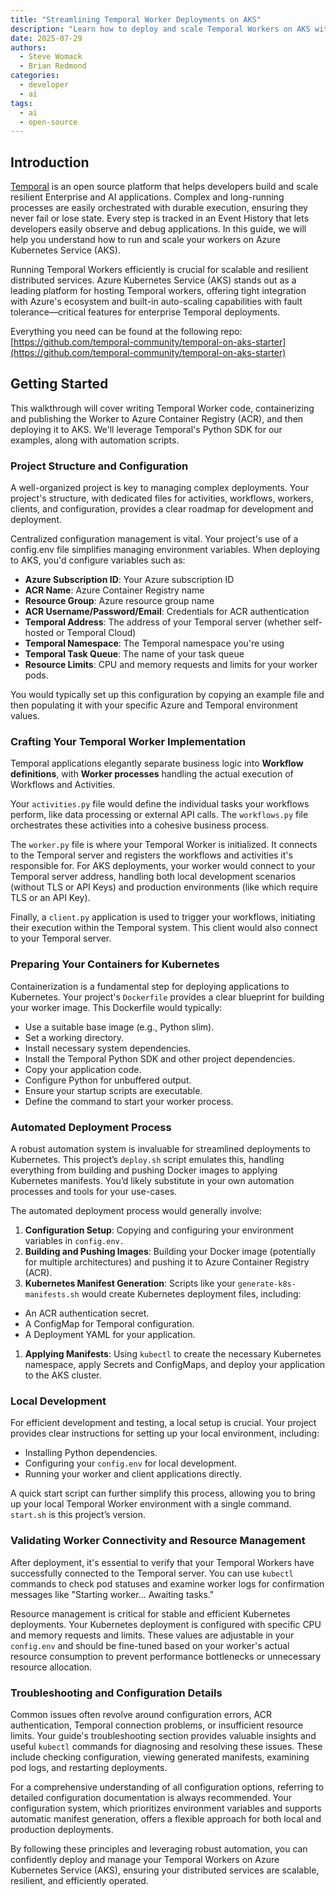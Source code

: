 ```yaml
---
title: "Streamlining Temporal Worker Deployments on AKS"
description: "Learn how to deploy and scale Temporal Workers on AKS with ease. This guide walks you through containerizing Temporal applications, automating deployments, and optimizing resource management for resilient, enterprise-grade workflows on Kubernetes. "
date: 2025-07-29
authors:
  - Steve Womack
  - Brian Redmond
categories:
  - developer
  - ai
tags:
  - ai
  - open-source
---
```


## Introduction

[Temporal](https://temporal.io/) is an open source platform that helps developers build and scale resilient Enterprise and AI applications. Complex and long-running processes are easily orchestrated with durable execution, ensuring they never fail or lose state. Every step is tracked in an Event History that lets developers easily observe and debug applications. In this guide, we will help you understand how to run and scale your workers on Azure Kubernetes Service (AKS).

Running Temporal Workers efficiently is crucial for scalable and resilient distributed services. Azure Kubernetes Service (AKS) stands out as a leading platform for hosting Temporal workers, offering tight integration with Azure's ecosystem and built-in auto-scaling capabilities with fault tolerance—critical features for enterprise Temporal deployments.

Everything you need can be found at the following repo: [https://github.com/temporal-community/temporal-on-aks-starter](https://github.com/temporal-community/temporal-on-aks-starter)

## Getting Started

This walkthrough will cover writing Temporal Worker code, containerizing and publishing the Worker to Azure Container Registry (ACR), and then deploying it to AKS. We'll leverage Temporal's Python SDK for our examples, along with automation scripts.

### Project Structure and Configuration

A well-organized project is key to managing complex deployments. Your project's structure, with dedicated files for activities, workflows, workers, clients, and configuration, provides a clear roadmap for development and deployment.

Centralized configuration management is vital. Your project's use of a config.env file simplifies managing environment variables. When deploying to AKS, you'd configure variables such as:

* **Azure Subscription ID**: Your Azure subscription ID
* **ACR Name**: Azure Container Registry name
* **Resource Group**: Azure resource group name
* **ACR Username/Password/Email**: Credentials for ACR authentication
* **Temporal Address**: The address of your Temporal server (whether self-hosted or Temporal Cloud)
* **Temporal Namespace**: The Temporal namespace you're using
* **Temporal Task Queue**: The name of your task queue
* **Resource Limits**: CPU and memory requests and limits for your worker pods.

You would typically set up this configuration by copying an example file and then populating it with your specific Azure and Temporal environment values.

### Crafting Your Temporal Worker Implementation

Temporal applications elegantly separate business logic into **Workflow definitions**, with **Worker processes** handling the actual execution of Workflows and Activities.

Your `activities.py` file would define the individual tasks your workflows perform, like data processing or external API calls. The `workflows.py` file orchestrates these activities into a cohesive business process.

The `worker.py` file is where your Temporal Worker is initialized. It connects to the Temporal server and registers the workflows and activities it's responsible for. For AKS deployments, your worker would connect to your Temporal server address, handling both local development scenarios (without TLS or API Keys) and production environments (like which require TLS or an API Key).

Finally, a `client.py` application is used to trigger your workflows, initiating their execution within the Temporal system. This client would also connect to your Temporal server.

### Preparing Your Containers for Kubernetes

Containerization is a fundamental step for deploying applications to Kubernetes. Your project's `Dockerfile` provides a clear blueprint for building your worker image. This Dockerfile would typically:

* Use a suitable base image (e.g., Python slim).
* Set a working directory.
* Install necessary system dependencies.
* Install the Temporal Python SDK and other project dependencies.
* Copy your application code.
* Configure Python for unbuffered output.
* Ensure your startup scripts are executable.
* Define the command to start your worker process.

### Automated Deployment Process

A robust automation system is invaluable for streamlined deployments to Kubernetes. This project’s `deploy.sh` script emulates this, handling everything from building and pushing Docker images to applying Kubernetes manifests. You’d likely substitute in your own automation processes and tools for your use-cases.

The automated deployment process would generally involve:

1. **Configuration Setup**: Copying and configuring your environment variables in `config.env.`
1. **Building and Pushing Images**: Building your Docker image (potentially for multiple architectures) and pushing it to Azure Container Registry (ACR).
1. **Kubernetes Manifest Generation**: Scripts like your `generate-k8s-manifests.sh` would create Kubernetes deployment files, including:

* An ACR authentication secret.
* A ConfigMap for Temporal configuration.
* A Deployment YAML for your application.

1. **Applying Manifests**: Using `kubectl` to create the necessary Kubernetes namespace, apply Secrets and ConfigMaps, and deploy your application to the AKS cluster.

### Local Development

For efficient development and testing, a local setup is crucial. Your project provides clear instructions for setting up your local environment, including:

* Installing Python dependencies.
* Configuring your `config.env` for local development.
* Running your worker and client applications directly.

A quick start script can further simplify this process, allowing you to bring up your local Temporal Worker environment with a single command. `start.sh` is this project’s version.

### Validating Worker Connectivity and Resource Management

After deployment, it's essential to verify that your Temporal Workers have successfully connected to the Temporal server. You can use `kubectl` commands to check pod statuses and examine worker logs for confirmation messages like "Starting worker... Awaiting tasks."

Resource management is critical for stable and efficient Kubernetes deployments. Your Kubernetes deployment is configured with specific CPU and memory requests and limits. These values are adjustable in your `config.env` and should be fine-tuned based on your worker's actual resource consumption to prevent performance bottlenecks or unnecessary resource allocation.

### Troubleshooting and Configuration Details

Common issues often revolve around configuration errors, ACR authentication, Temporal connection problems, or insufficient resource limits. Your guide's troubleshooting section provides valuable insights and useful `kubectl` commands for diagnosing and resolving these issues. These include checking configuration, viewing generated manifests, examining pod logs, and restarting deployments.

For a comprehensive understanding of all configuration options, referring to detailed configuration documentation is always recommended. Your configuration system, which prioritizes environment variables and supports automatic manifest generation, offers a flexible approach for both local and production deployments.

By following these principles and leveraging robust automation, you can confidently deploy and manage your Temporal Workers on Azure Kubernetes Service (AKS), ensuring your distributed services are scalable, resilient, and efficiently operated.
